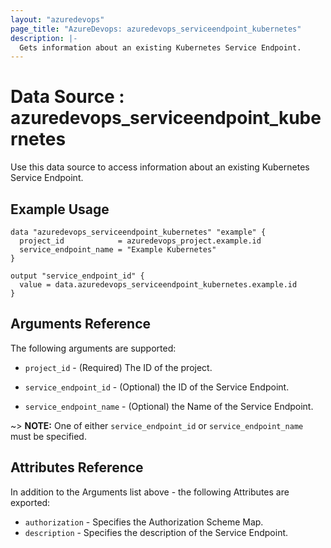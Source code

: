 ```yaml
---
layout: "azuredevops"
page_title: "AzureDevops: azuredevops_serviceendpoint_kubernetes"
description: |-
  Gets information about an existing Kubernetes Service Endpoint. 
---
```


# Data Source : azuredevops_serviceendpoint_kubernetes

Use this data source to access information about an existing Kubernetes Service Endpoint.

## Example Usage

```hcl
data "azuredevops_serviceendpoint_kubernetes" "example" {
  project_id            = azuredevops_project.example.id
  service_endpoint_name = "Example Kubernetes"
}

output "service_endpoint_id" {
  value = data.azuredevops_serviceendpoint_kubernetes.example.id
}
```

## Arguments Reference

The following arguments are supported:

* `project_id` - (Required) The ID of the project.

* `service_endpoint_id` - (Optional) the ID of the Service Endpoint.

* `service_endpoint_name` - (Optional) the Name of the Service Endpoint.

~> **NOTE:** One of either `service_endpoint_id` or `service_endpoint_name` must be specified.


## Attributes Reference

In addition to the Arguments list above - the following Attributes are exported:

* `authorization` - Specifies the Authorization Scheme Map.
* `description` - Specifies the description of the Service Endpoint.
